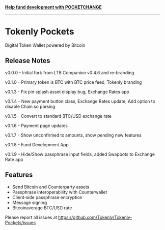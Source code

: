 __[Help fund development with POCKETCHANGE](http://swapbot.tokenly.com/public/loon3/f769ae27-43c7-4fc9-93ab-126a1737930a)__

---

# Tokenly Pockets

Digital Token Wallet powered by Bitcoin

## Release Notes

v0.0.0 - Initial fork from LTB Companion v0.4.6 and re-branding

v0.1.0 - Primary token is BTC with BTC price feed, Tokenly branding 

v0.1.3 - Fix pin splash asset display bug, Exchange Rates app

v0.1.4 - New payment button class, Exchange Rates update, Add option to disable Chain.so parsing

v0.1.5 - Convert to standard BTC/USD exchange rate

v0.1.6 - Payment page updates

v0.1.7 - Show unconfirmed tx amounts, show pending new features

v0.1.8 - Fund Development App

v0.1.9 - Hide/Show passphrase input fields, added Swapbots to Exchange Rate app

## Features

- Send Bitcoin and Counterparty assets
- Passphrase interoperability with Counterwallet
- Client-side passphrase encryption
- Message signing
- Bitcoinaverage BTC/USD rate

Please report all issues at https://github.com/Tokenly/Tokenly-Pockets/issues
